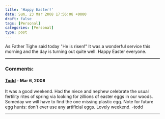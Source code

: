 ```yaml
---
title: 'Happy Easter!'
date: Sun, 23 Mar 2008 17:56:08 +0000
draft: false
tags: [Personal]
categories: [Personal]
type: post
---
```


As Father Tighe said today "He is risen!" It was a wonderful service this
morning and the day is turning out quite well. Happy Easter everyone.

---
### Comments:

#### [Todd](http://www.dma.org/cgi-bin/cgiwrap/tw/toddblog "taw@pobox.com") - <time datetime="2008-03-29 16:21:46">Mar 6, 2008</time>

It was a good weekend. Had the niece and nephew celebrate the usual fertility
rites of spring via looking for zillions of easter eggs in our woods. Someday
we will have to find the one missing plastic egg. Note for future egg hunts:
don't ever use any artificial eggs. Lovely weekend. -todd

---
